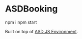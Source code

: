 # ASDBooking

npm i npm start

Built on top of [ASD JS Environment](https://github.com/reinaldoferreira/ASDJSEnvironment).
